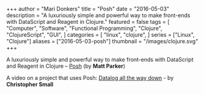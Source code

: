 +++
author = "Mari Donkers"
title = "Posh"
date = "2016-05-03"
description = "A luxuriously simple and powerful way to make front-ends with DataScript and Reagent in Clojure."
featured = false
tags = [
    "Computer",
    "Software",
    "Functional Programming",
    "Clojure",
    "ClojureScript",
    "GUI",
]
categories = [
    "linux",
    "clojure",
]
series = ["Linux", "Clojure"]
aliases = ["2016-05-03-posh"]
thumbnail = "/images/clojure.svg"
+++

A luxuriously simple and powerful way to make front-ends with DataScript and Reagent in Clojure – [Posh](https://github.com/mpdairy/posh) (by **Matt Parker**)

A video on a project that uses Posh: [Datalog all the way down](https://youtu.be/aI0zVzzoK_E) - by **Christopher Small**
